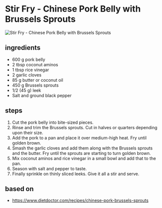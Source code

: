 # Stir Fry - Chinese Pork Belly with Brussels Sprouts

![Stir Fry - Chinese Pork Belly with Brussels Sprouts](https://recipes.ratcliffefamily.org/images/stir-fry-—-chinese-pork-belly-with-brussels-sprouts.jpg)

## ingredients

- 600 g pork belly
- 2 tbsp coconut aminos
- 1 tbsp rice vinegar
- 2 garlic cloves
- 85 g butter or coconut oil
- 450 g Brussels sprouts
- 1/2 (45 g) leek
- Salt and ground black pepper

## steps

1. Cut the pork belly into bite-sized pieces.
2. Rinse and trim the Brussels sprouts. Cut in halves or quarters depending upon their size.
3. Add the pork to a pan and place it over medium-high heat. Fry until golden brown.
4. Smash the garlic cloves and add them along with the Brussels sprouts and the butter. Fry until the sprouts are starting to turn golden brown.
5. Mix coconut aminos and rice vinegar in a small bowl and add that to the pan.
6. Season with salt and pepper to taste.
7. Finally sprinkle on thinly sliced leeks. Give it all a stir and serve.

## based on

- https://www.dietdoctor.com/recipes/chinese-pork-brussels-sprouts
